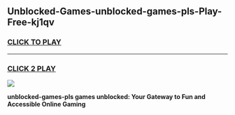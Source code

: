 
## Unblocked-Games-unblocked-games-pls-Play-Free-kj1qv
<h3>
<a href="https://premium76.site?title=unblocked-games-pls&ref=18A1">CLICK TO PLAY</a></h3>
<hr>

<h3>
<a href="https://premium76.site?title=unblocked-games-pls&ref=18A1">CLICK 2 PLAY</a>
  
</h3>

<a href="https://premium76.site?title=unblocked-games-pls&ref=18A1"><img src="https://clearcache.store/games.png"></a>


**unblocked-games-pls games unblocked: Your Gateway to Fun and Accessible Online Gaming**
